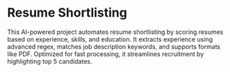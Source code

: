 # Resume Shortlisting
This AI-powered project automates resume shortlisting by scoring resumes based on experience, skills, and education. It extracts experience using advanced regex, matches job description keywords, and supports formats like PDF. Optimized for fast processing, it streamlines recruitment by highlighting top 5 candidates.
